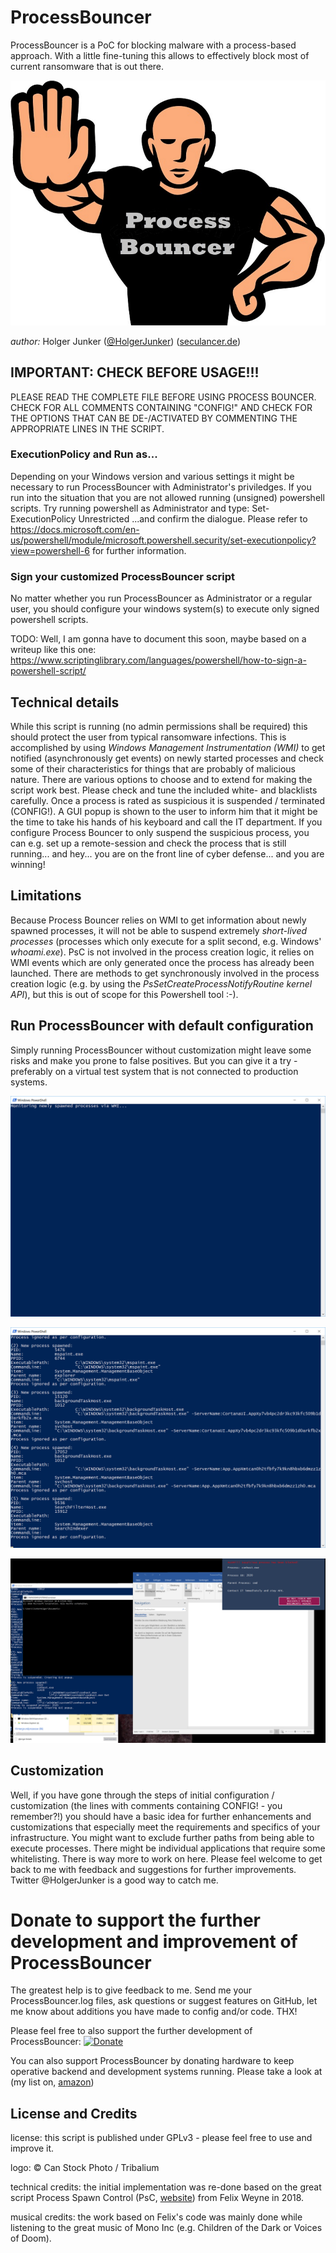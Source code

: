 # ProcessBouncer
ProcessBouncer is a PoC for blocking malware with a process-based approach. With a little fine-tuning this allows to effectively block most of current ransomware that is out there.

![Process Bouncer](./pblogo.png)

_author:_ Holger Junker ([@HolgerJunker](https://twitter.com/HolgerJunker)) ([seculancer.de](http://www.seculancer.de))

## IMPORTANT: CHECK BEFORE USAGE!!!

PLEASE READ THE COMPLETE FILE BEFORE USING PROCESS BOUNCER. CHECK FOR ALL COMMENTS CONTAINING "CONFIG!" AND CHECK FOR THE OPTIONS THAT CAN BE DE-/ACTIVATED BY COMMENTING THE APPROPRIATE LINES IN THE SCRIPT.

### ExecutionPolicy and Run as...
Depending on your Windows version and various settings it might be necessary to run ProcessBouncer with Administrator's priviledges. If you run into the situation that you are not allowed running (unsigned) powershell scripts. Try running powershell as Administrator and type:
	Set-ExecutionPolicy Unrestricted
	...and confirm the dialogue.
Please refer to https://docs.microsoft.com/en-us/powershell/module/microsoft.powershell.security/set-executionpolicy?view=powershell-6 for further information.

### Sign your customized ProcessBouncer script
No matter whether you run ProcessBouncer as Administrator or a regular user, you should configure your windows system(s) to execute only signed powershell scripts.

TODO: Well, I am gonna have to document this soon, maybe based on a writeup like this one: https://www.scriptinglibrary.com/languages/powershell/how-to-sign-a-powershell-script/

## Technical details
While this script is running (no admin permissions shall be required) this should protect the user from typical ransomware infections. This is accomplished by using _Windows Management Instrumentation (WMI)_ to get notified (asynchronously get events) on newly started processes and check some of their characteristics for things that are probably of malicious nature. There are various options to choose and to extend for making the script work best. Please check and tune the included white- and blacklists carefully. Once a process is rated as suspicious it is suspended / terminated (CONFIG!). A GUI popup is shown to the user to inform him that it might be the time to take his hands of his keyboard and call the IT department. If you configure Process Bouncer to only suspend the suspicious process, you can e.g. set up a remote-session and check the process that is still running... and hey... you are on the front line of cyber defense... and you are winning!

## Limitations

Because Process Bouncer relies on WMI to get information about newly spawned processes, it will not be able to suspend extremely _short-lived processes_ (processes which only execute for a split second, e.g. Windows' _whoami.exe_). PsC is not involved in the process creation logic, it relies on 
WMI events which are only generated once the process has already been launched. There are methods to get synchronously involved in the process creation logic (e.g. by using the _PsSetCreateProcessNotifyRoutine kernel API_), but this is out of scope for this Powershell tool :-).

## Run ProcessBouncer with default configuration

Simply running ProcessBouncer without customization might leave some risks and make you prone to false positives. But you can give it a try - preferably on a virtual test system that is not connected to production systems.

![Starting ProcessBouncer powershell script](./pb-starting.png)  

![ProcessBouncer reacting on some processes created on the system](./pb-started.png?raw=true)

![ProcessBouncer has blocked a malicious process started from an MS office application](./pb-inaction.png?raw=true)

## Customization
Well, if you have gone through the steps of initial configuration / customization (the lines with comments containing CONFIG! - you remember?!) you should have a basic idea for further enhancements and customizations that especially meet the requirements and specifics of your infrastructure. You might want to exclude further paths from being able to execute processes. There might be individual applications that require some whitelisting. There is way more to work on here. Please feel welcome to get back to me with feedback and suggestions for further improvements. Twitter @HolgerJunker is a good way to catch me.

# Donate to support the further development and improvement of ProcessBouncer
The greatest help is to give feedback to me. Send me your ProcessBouncer.log files, ask questions or suggest features on GitHub, let me know about additions you have made to config and/or code. THX!

Please feel free to also support the further development of ProcessBouncer:
[![Donate](https://img.shields.io/badge/Donate-PayPal-green.svg)](https://www.paypal.com/cgi-bin/webscr?cmd=_s-xclick&hosted_button_id=WLC2SHZL6SPNY)

You can also support ProcessBouncer by donating hardware to keep operative backend and development systems running. Please take a look at (my list on, [amazon](https://www.amazon.de/hz/wishlist/ls/2FD1Z75K43I7M?ref_=wl_share))


## License and Credits
license: this script is published under GPLv3 - please feel free to use and improve it.

logo: © Can Stock Photo / Tribalium

technical credits: the initial implementation was re-done based on the great script Process Spawn Control (PsC, [website](https://github.com/felixweyne/ProcessSpawnControl)) from Felix Weyne in 2018.

musical credits: the work based on Felix's code was mainly done while listening to the great music of Mono Inc (e.g. Children of the Dark or Voices of Doom).
